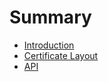 # Summary

* [Introduction](README.md)
* [Certificate Layout](chapters/layout.md)
* [API](chapters/api.md)

